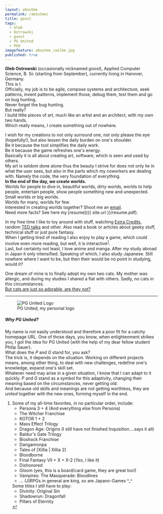 ```yaml
---
layout: aboutme
permalink: /aboutme/
title: goost
tags: 
  - Gleb
  - Ostrowski
  - goost
  - PG United
  - PGU
imagefeature: aboutme_coelbe.jpg
published: true
---
```


**Gleb Ostrowski** (occasionally nicknamed *goost*), Applied Computer Science, B. Sc (starting from September), currently living in Hanover, Germany.  
This is I.  
Officially, my job is to be agile, compose systems and architecture, seek patterns, invent patterns, implement those, debug them, test them and go on bug hunting.  
Never forget the bug hunting.  
But really?  
I build little pieces of art, much like an artist and an architect, with my own two hands.  
Which really means, I create something out of nowhere.  

I wish for my creations to not only surround one, not only please the eye (hopefully!), but also lessen the daily burden on one's shoulder.  
Be it because the tool simplifies the daily work.  
Be it because the game refreshes one's energy.  
Basically it is all about creating art, software, which is seen and used by others.  
My art is seldom done alone thus the beauty I strive for does not only lie in what the user sees, but also in the parts which my coworkers are dealing with. Namely the code, the very foundation of everything.  
**In the end of the day, we create worlds.**  
Worlds for people to dive in, beautiful worlds, dirty worlds, worlds to help people, entertain people, show people something new and unexpected.
Small worlds or big worlds.  
Worlds for many, worlds for few.  
Interested in creating worlds together?
Shoot me an [email](mailto:goost@pgunited.com).  
Need more facts? See here my [resume]({{ site.url }}/resume.pdf).

In my free time I like to toy around with stuff, watching [Extra Credits](https://www.youtube.com/channel/UCCODtTcd5M1JavPCOr_Uydg), random [TED talks](https://www.ted.com) and other.
Also read a book or articles about geeky stuff, technical stuff or just pure fantasy.  
When I getting tired of reading I also enjoy to play a game, which could involve even more reading, but well, it is interactive<sup id="fnref:1"><a href="#fn:1" class="footnote">1</a></sup>.  
Last, but certainty not least, I love anime and manga. 
After my study abroad in Japan it only intensified.
Speaking of which, I also study Japanese.
Still nowhere where I want to be, but then their would be no point in studying, would it?

One dream of mine is to finally adopt my own two cats. 
My mother was allergic, and during my studies I shared a flat with others. Sadly, no cats in this circumstances.  
[But cats are just so adorable, are they not?](http://www.google.com/images?q=cats)

----------
<figure>
  <img src="{{ site.url }}/images/elements/logo.png" alt="PG United Logo" />
  <figcaption>PG United, my personal logo </figcaption>
</figure>

##### Why PG United? 

My name is not easily understood and therefore a poor fit
for a catchy homepage URL. One of those days, you know, when enlightenment strikes you, I got the idea for PG United (with the help of my dear fellow student Philip Sauer).  
What does the *P* and *G* stand for, you ask?  
The trick is, it depends on the situation.
Working on different projects means, among other thing, to deal with new challenges, redefine one's knowledge, expand one's skill set.  
Whatever need may arise in a given situation, I know that I can adapt to it quickly. *P* and *G* stand as a symbol for this adaptivity, changing their meaning based on the circumstances, never getting old.  
And because old skills and meanings are not getting worthless, they are *united* together with the new ones, forming myself in the end.


<div class="footnotes">
  <ol>
    <li id="fn:1">
      Some of my all-time favorites, in no particular order, include: 
      <ul>
       <li> Persona 3 + 4 (And everything else from Persona)</li>
       <li> The Witcher Franchise </li>
       <li> KOTOR 1 + 2 </li>
       <li>Mass Effect Trilogy </li>
      <li> Dragon Age: Origins (I still have not finished Inquisition....says it all) </li>
      <li> Baldur's Gate Trilogy </li>
      <li> Bioshock Franchise</li>
      <li> Danganronpa </li>
      <li> Tales of [Xillia | Xillia 2] </li>
      <li> Bloodborne </li>
      <li> Final Fantasy VII + X + X-2 (<em>Yes</em>, I like it) </li>
      <li> Dishonored </li>
      <li> Gloom (yes, this is a board/card game, they are great too!) </li>
      <li> Vampires: The Masquerade: Bloodlines </li>
      <li> ... (J)RPGs in general are king, so are Japano-Games ^_^ </li>
      </ul>
    Some titles I still have to play:
    <ul>
      <li> Divinity: Original Sin </li>
      <li> Shadowrun: Dragonfall </li>
      <li> Pillars of Eternity </li>
      </ul>
      <a href="#fnref:1" class="reversefootnote">&#8617;</a>
    </li>
  </ol>
</div>

  